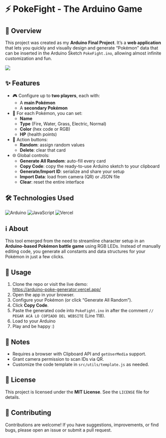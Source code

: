 # ⚡ PokeFight - The Arduino Game

## 🚀 Overview
This project was created as my **Arduino Final Project**. It’s a **web application** that lets you quickly and visually design and generate “Pokémon” data that can be inserted in the Arduino Sketch `PokeFight.ino`, allowing almost infinite customization and fun.

![](https://github.com/Samu-Kiss/UNI-24-03-Arduino-Poke-Fight/blob/main/Poke-Fight.png?raw=true)

## ✨ Features
- 🎮 Configure up to **two players**, each with:
  - A **main Pokémon**
  - A **secondary Pokémon**
- 🎨 For each Pokémon, you can set:
  - **Name**
  - **Type** (Fire, Water, Grass, Electric, Normal)
  - **Color** (hex code or RGB)
  - **HP** (health points)
- 🔀 Action buttons:
  - **Random**: assign random values
  - **Delete**: clear that card
- 🌐 Global controls:
  - **Generate All Random**: auto-fill every card
  - **Copy Code**: copy the ready-to-use Arduino sketch to your clipboard
  - **Generate/Import ID**: serialize and share your setup
  - **Import Data**: load from camera (QR) or JSON file
  - **Clear**: reset the entire interface

## 🛠️ Technologies Used
![Arduino](https://img.shields.io/badge/Arduino-00979D?style=for-the-badge&logo=arduino&logoColor=white)
![JavaScript](https://img.shields.io/badge/JavaScript-F7DF1E?style=for-the-badge&logo=javascript&logoColor=black)
![Vercel](https://img.shields.io/badge/Vercel-000000?style=for-the-badge&logo=vercel&logoColor=white)

## ℹ️ About
This tool emerged from the need to streamline character setup in an **Arduino-based Pokémon battle game** using RGB LEDs. Instead of manually editing code, you generate all constants and data structures for your Pokémon in just a few clicks.

## 🚀 Usage
1. Clone the repo or visit the live demo:  
   https://arduino-poke-generator.vercel.app/
2. Open the app in your browser.
3. Configure your Pokémon (or click “Generate All Random”).
4. Click **Copy Code**.
5. Paste the generated code into `PokeFight.ino` in after the comment `// PEGAR ACÁ LO COPIADO DEL WEBSITE` (Line 118).
6. Load to your Arduino
7. Play and be happy :)

## 📝 Notes

* Requires a browser with Clipboard API and `getUserMedia` support.
* Grant camera permission to scan IDs via QR.
* Customize the code template in `src/utils/template.js` as needed.

## 📄 License

This project is licensed under the **MIT License**. See the `LICENSE` file for details.

## 🙌 Contributing

Contributions are welcome! If you have suggestions, improvements, or find bugs, please open an issue or submit a pull request.
